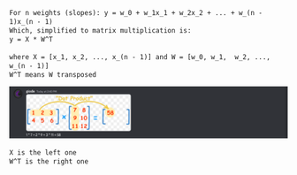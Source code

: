 
``` gio 
For n weights (slopes): y = w_0 + w_1x_1 + w_2x_2 + ... + w_(n - 1)x_(n - 1)
Which, simplified to matrix multiplication is:
y = X * W^T

where X = [x_1, x_2, ..., x_(n - 1)] and W = [w_0, w_1,  w_2, ..., w_(n - 1)]
W^T means W transposed
```

![](../../../z/aharo24%202023-03-01%20at%202.43.00%20PM.png)

``` gio
X is the left one
W^T is the right one
```
